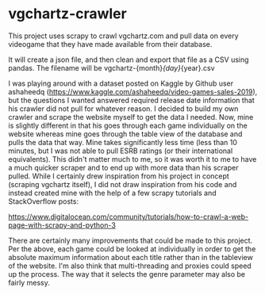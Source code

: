 # vgchartz-crawler
This project uses scrapy to crawl vgchartz.com and pull data on every videogame that they have made available from their database.

It will create a json file, and then clean and export that file as a CSV using pandas. 
The filename will be vgchartz-{month}_{day}_{year}.csv

I was playing around with a dataset posted on Kaggle by Github user ashaheedq (https://www.kaggle.com/ashaheedq/video-games-sales-2019), but the questions I wanted answered required release date information that his crawler did not pull for whatever reason. I decided to build my own crawler and scrape the website myself to get the data I needed. Now, mine is slightly different in that his goes through each game individually on the website whereas mine goes through the table view of the database and pulls the data that way. Mine takes significantly less time (less than 10 minutes, but I was not able to pull ESRB ratings (or their international equivalents). This didn't matter much to me, so it was worth it to me to have a much quicker scraper and to end up with more data than his scraper pulled. While I certainly drew inspiration from his project in concept (scraping vgchartz itself), I did not draw inspiration from his code and instead created mine with the help of a few scrapy tutorials and StackOverflow posts:

https://www.digitalocean.com/community/tutorials/how-to-crawl-a-web-page-with-scrapy-and-python-3

There are certainly many improvements that could be made to this project. Per the above, each game could be looked at individually in order to get the absolute maximum information about each title rather than in the tableview of the website. I'm also think that multi-threading and proxies could speed up the process. The way that it selects the genre parameter may also be fairly messy.
